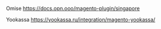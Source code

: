 Omise
https://docs.opn.ooo/magento-plugin/singapore

Yookassa
https://yookassa.ru/integration/magento-yookassa/